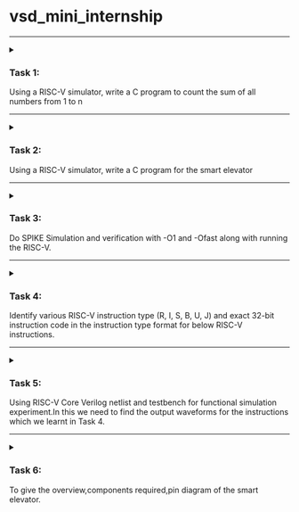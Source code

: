 # vsd_mini_internship
--------------------------------------------------------------------------------------------------------------------------------------------------------------------------------------------------------------------
<details>

<summary><h3>Task 1: </h3> Using a RISC-V simulator, write a C program to count the sum of all numbers from 1 to n</summary>

1. I have started with the installation of the oracle virtual box
![Virtual box installation](https://github.com/JayashreeN-23/vsd_mini_internship/assets/173695325/e0fd0241-6ee6-4037-9cc0-c1509c951068)
2. Then I have installed ubuntu
![Installation of Ubuntu](https://github.com/JayashreeN-23/vsd_mini_internship/assets/173695325/f91d03bd-8764-4564-87f1-87700c9db623)
3. I started by opening Terminal and creating and opening a new C file in Leafpad and named it as sum1ton.c . I wrote the code in it as shown in below image.
![C program for sum of numbers from 1 to n](https://github.com/JayashreeN-23/vsd_mini_internship/assets/173695325/abc7ffdf-40eb-485f-8067-5292b8a11dbf)
4. After that, it was compiled, run in the terminal to verify, and the desired output was obtained.
![output of the c program](https://github.com/JayashreeN-23/vsd_mini_internship/assets/173695325/f034395c-6198-48b2-aae6-eae609a3143e)

**Running the same program in the RISC-V Simulator**
  
After running the code in the terminal, I needed to run it in the RISC-V simulator. To do that, I was required to run a specific set of code, which I completed in the steps below:
1. In order to produce a file with the ".o" extension(Assembled File), I first wrote the code to build it using the RISC-V gcc compiler with 'O1' as compiler option.Then the outuput will be,
![Assembly code](https://github.com/JayashreeN-23/vsd_mini_internship/assets/173695325/b767dd45-4ac1-4a04-86b8-141944c51bc4)

3. Next To obtain the assembly code for the aforementioned C program, I wrote the code riscv-unknown-elf-objdump -d sum1ton.o. I received many assembly codes in return. Merely by appending "| less" to the command, the number of assembly codes shown were lowered. I searched the "main" section to get the instructions for our main code.
![Main function](https://github.com/JayashreeN-23/vsd_mini_internship/assets/173695325/933d40d7-bde3-4bb7-b988-4b4cc19c42a2)

5. After this I run the identical instructions with a different parameter, instead of O1, I used Ofast. I didn't observed any changes in the instructions.
![Fast instruction](https://github.com/JayashreeN-23/vsd_mini_internship/assets/173695325/64b037c5-8e0a-4db1-b439-51001dfbbc87)
**Task 1 completed**

</details>

--------------------------------------------------------------------------------------------------------------------------------------------------------------------------------------------------------------------



<details>

<summary><h3>Task 2: </h3> Using a RISC-V simulator, write a C program for the smart elevator</summary>

**My project is to create the smart elevator controller.**
Before writing the code first we should understand about "SMART ELEVATOR CONTROLLER" and how does it work. Once we understand how does it works we can develop the driver to run it very easily.

**Elevator Working Process**

**Initialization:** The elevator is initialized at floor 0, with no target and in an IDLE state.

**Request Handling:** A request is made to move to floor 5.The target floor is set to 5.The direction is set to UP because the current floor (0) is less than the target floor (5).

**Movement:**  The elevator moves floor by floor:The direction is UP, so the elevator increments the current floor by 1 in each iteration.
After each move, the current floor is printed.

**Reaching the Target:** When the elevator reaches floor 5:
The direction is set to IDLE.
The request is cleared.
The final message is printed indicating that the elevator has reached the target floor.
This simple model effectively demonstrates the fundamental logic behind an elevator controller.

![image](https://github.com/JayashreeN-23/vsd_mini_internship/assets/173695325/2a1f1fa9-99c7-40d6-8c14-e7a981e1adfd)


1.I started by opening Terminal and creating and opening a new C file in Leafpad and named it as smart_elevator.c , I wrote the code in it as the below image,
![Screenshot 2024-06-25 150957](https://github.com/JayashreeN-23/vsd_mini_internship/assets/173695325/b6f73d91-8752-40c4-8a42-53364e64534e)
![Screenshot 2024-06-25 151010](https://github.com/JayashreeN-23/vsd_mini_internship/assets/173695325/45c243ca-b4e6-46d5-80df-b521e60d04a6)

2. After that, it was compiled, run in the terminal to verify, and the desired output was obtained.
![Screenshot 2024-06-25 152802](https://github.com/JayashreeN-23/vsd_mini_internship/assets/173695325/b3cb6a37-75fd-4a8f-a8ff-6438f0c95e65)

3. In order to produce a file with the ".o" extension(Assembled File), I first wrote the code to build it using the RISC-V gcc compiler with 'O1' as compiler option.Then the outuput will be,
![Screenshot 2024-06-25 153410](https://github.com/JayashreeN-23/vsd_mini_internship/assets/173695325/60129b86-f730-4c9f-8292-edfaaaa619db)
![Screenshot 2024-06-25 153609](https://github.com/JayashreeN-23/vsd_mini_internship/assets/173695325/5fa14355-9c23-4944-a543-f295767b50ee)

4. Next To obtain the assembly code for the aforementioned C program, I wrote the code riscv-unknown-elf-objdump -d sum1ton.o. I received many assembly codes in return. Merely by appending "| less" to the command, the number of assembly codes shown were lowered. I searched the "main" section to get the instructions for our main code.
![Screenshot 2024-06-25 153717](https://github.com/JayashreeN-23/vsd_mini_internship/assets/173695325/d1790c19-4490-46d9-9429-572b12bf3e95)

5. Then the main function and the output is given by,
![Screenshot 2024-06-25 154420](https://github.com/JayashreeN-23/vsd_mini_internship/assets/173695325/88e5c4c7-3c12-4b23-9d4a-6a635e877221)

**Task 2 completed**

</details>

--------------------------------------------------------------------------------------------------------------------------------------------------------------------------------------------------------------------


<details>

<summary><h3>Task 3: </h3> Do SPIKE Simulation and verification with -O1 and -Ofast along with running the RISC-V. </summary>

In this task, we have to perform Spike Simulation and observe with (`-o1`) and (`-ofast`) command.

####  Verification with `-o1` command :

At first, we will verify the code for `-o1` , to do that, the output we got from the `gcc` command should be equal to the spike simulation.

This command ` riscv64-unknown-elf-gcc -o1 -mabi=lp64 -march=rv64i -o smart_elevator.o smart_elevator.c ` will run the C code to give the output in C by using `./a.out` and for RISC-V processor we must use `spike pk smart_elevator`

Hence, the verification for command `-o1` is done.

![image](https://github.com/JayashreeN-23/vsd_mini_internship/assets/173695325/deea60dd-2fc9-4e66-8470-09008568eb9b)


##### Debugging the RISC-V Processor for `-o1` using Spike simulation :

Now we will debugg the assembly code instruction we got from from ` riscv64-unknown-elf-objdump -d vending_machine.o | less `

![Screenshot 2024-06-27 125157](https://github.com/JayashreeN-23/vsd_mini_internship/assets/173695325/c864156f-35f3-445b-a07a-83a3bac345d4)

In this, we will debugg by using the instruction `spike -d pk vending_machine` 
which will allow us to spike any instruction we want.

Now, we spike for the initial address we see on the assembly code `100b0` so that we can see starting address to any point manually by using program counter

To do so, `until pc 0 100b0`, this means that it will debugg all the instruction after 100b0 and also shows the previous instructions to `100b0` is already being debugged. 

Type for `reg 0 a2`, it will show the register value at zero core for a2 operand.
To see next instruction, press `Enter` and it will show the starting address and if pressed again it will go to `100b4` which is the next instruction.

`reg 0 sp` shows the stack pointer of the instruction of 100b4

and if we want to see the next instruction(`100b8`) stack pointer just subtract the value we got from `reg 0 sp` of `100b4` from `16` as it is a hexadecimal value. It will give the `100b8` instruction stack pointer.
We can verify it by using `until pc 0 100b8` the program counter poites at instruction `100b8`, before that quit from the previous operation by pressing `q`.

Type `reg 0 sp`
Hence it is verified and debugged now.

##### Verification with `-ofast` :
Step 1: C Code compilation using command ` riscv64-unknown-elf-gcc -ofast -mabi=lp64 -march=rv64i -o smart_elevator.o smart_elevator.c `.
Check the output by running `gcc file_name` which is `gcc smart_elevator.c`
The output can be verified by using `./a.out`

Step 2: RISC-V Processor compilation is by using again ` riscv64-unknown-elf-gcc -ofast -mabi=lp64 -march=rv64i -o smart_elevator.o smart_elevator.c `.
Check and verified the output by `spike pk smart_elevator.o`.

- Note: If the ouput from Step 1 and Step 2 is matched, then the verification with `-ofast` is over.

  ![Screenshot 2024-06-27 124540](https://github.com/JayashreeN-23/vsd_mini_internship/assets/173695325/ecf441a9-7e46-48d2-9d3d-3fd7718477ab)

  ![Screenshot 2024-06-27 130806](https://github.com/JayashreeN-23/vsd_mini_internship/assets/173695325/30302a6d-5c4a-4745-b4a1-4c46fa559184)

  **Task 3 completed**
  
  </details>

--------------------------------------------------------------------------------------------------------------------------------------------------------------------------------------------------------------------

<details>

<summary><h3>Task 4: </h3>Identify various RISC-V instruction type (R, I, S, B, U, J) and exact 32-bit instruction code in the instruction type format for below RISC-V instructions. </summary>

To identify the 32-bit instruction code for each RISC-V instruction, we need to understand the format for each type of instruction: R, I, S, B, U, and J.

Here are the formats:

### R-Type Format
- *Opcode:* 7 bits
- *rd:* 5 bits (destination register)
- *funct3:* 3 bits
- *rs1:* 5 bits (source register 1)
- *rs2:* 5 bits (source register 2)
- *funct7:* 7 bits

### I-Type Format
- *Opcode:* 7 bits
- *rd:* 5 bits (destination register)
- *funct3:* 3 bits
- *rs1:* 5 bits (source register 1)
- *imm:* 12 bits (immediate value)

### S-Type Format
- *Opcode:* 7 bits
- *imm[4:0]:* 5 bits (immediate value)
- *funct3:* 3 bits
- *rs1:* 5 bits (source register 1)
- *rs2:* 5 bits (source register 2)
- *imm[11:5]:* 7 bits (immediate value)

### B-Type Format
- *Opcode:* 7 bits
- *imm[11]:* 1 bit (immediate value)
- *imm[4:1]:* 4 bits (immediate value)
- *funct3:* 3 bits
- *rs1:* 5 bits (source register 1)
- *rs2:* 5 bits (source register 2)
- *imm[10:5]:* 6 bits (immediate value)
- *imm[12]:* 1 bit (immediate value)

### U-Type Format
- *Opcode:* 7 bits
- *rd:* 5 bits (destination register)
- *imm[31:12]:* 20 bits (immediate value)

### J-Type Format
- *Opcode:* 7 bits
- *rd:* 5 bits (destination register)
- *imm[19:12]:* 8 bits (immediate value)
- *imm[11]:* 1 bit (immediate value)
- *imm[10:1]:* 10 bits (immediate value)
- *imm[20]:* 1 bit (immediate value)

Now, let's write the 32-bit instruction codes for each instruction:

### R-Type Instructions
- *ADD r1, r2, r3*
  - *funct7*: 0000000
  - *rs2*: r3 (0011)
  - *rs1*: r2 (0010)
  - *funct3*: 000
  - *rd*: r1 (0001)
  - *opcode*: 0110011

  *Binary:* 0000000 0011 0010 000 0001 0110011
  *Hex:* 0x00208133

- *SUB r3, r1, r2*
  - *funct7*: 0100000
  - *rs2*: r2 (0010)
  - *rs1*: r1 (0001)
  - *funct3*: 000
  - *rd*: r3 (0011)
  - *opcode*: 0110011

  *Binary:* 0100000 0010 0001 000 0011 0110011
  *Hex:* 0x40210133

- *AND r2, r1, r3*
  - *funct7*: 0000000
  - *rs2*: r3 (0011)
  - *rs1*: r1 (0001)
  - *funct3*: 111
  - *rd*: r2 (0010)
  - *opcode*: 0110011

  *Binary:* 0000000 0011 0001 111 0010 0110011
  *Hex:* 0x00317133

- *OR r8, r2, r5*
  - *funct7*: 0000000
  - *rs2*: r5 (0101)
  - *rs1*: r2 (0010)
  - *funct3*: 110
  - *rd*: r8 (1000)
  - *opcode*: 0110011

  *Binary:* 0000000 0101 0010 110 1000 0110011
  *Hex:* 0x0050A233

- *XOR r8, r1, r4*
  - *funct7*: 0000000
  - *rs2*: r4 (0100)
  - *rs1*: r1 (0001)
  - *funct3*: 100
  - *rd*: r8 (1000)
  - *opcode*: 0110011

  *Binary:* 0000000 0100 0001 100 1000 0110011
  *Hex:* 0x0040A233

- *SLT r10, r2, r4*
  - *funct7*: 0000000
  - *rs2*: r4 (0100)
  - *rs1*: r2 (0010)
  - *funct3*: 010
  - *rd*: r10 (1010)
  - *opcode*: 0110011

  *Binary:* 0000000 0100 0010 010 1010 0110011
  *Hex:* 0x004152B3

### I-Type Instructions
- *ADDI r12, r3, 5*
  - *imm*: 000000000101
  - *rs1*: r3 (0011)
  - *funct3*: 000
  - *rd*: r12 (1100)
  - *opcode*: 0010011

  *Binary:* 000000000101 0011 000 1100 0010011
  *Hex:* 0x00518193

- *LW r13, r11, 2*
  - *imm*: 000000000010
  - *rs1*: r11 (1011)
  - *funct3*: 010
  - *rd*: r13 (1101)
  - *opcode*: 0000011

  *Binary:* 000000000010 1011 010 1101 0000011
  *Hex:* 0x0025A293

### S-Type Instructions
- *SW r3, r1, 4*
  - *imm*: 000000000100
  - *rs1*: r1 (0001)
  - *rs2*: r3 (0011)
  - *funct3*: 010
  - *opcode*: 0100011

  *Binary:* 0000000 0011 0001 010 0010 0011 0010
  *Hex:* 0x00412023

### B-Type Instructions
- *BNE r0, r1, 20*
  - *imm*: 000000001010
  - *rs1*: r0 (0000)
  - *rs2*: r1 (0001)
  - *funct3*: 001
  - *opcode*: 1100011

  *Binary:* 000000 1 00001 0000 001 0 0100 000 1100011
  *Hex:* 0x01408063

- *BEQ r0, r0, 15*
  - *imm*: 000000000111
  - *rs1*: r0 (0000)
  - *rs2*: r0 (0000)
  - *funct3*: 000
  - *opcode*: 1100011

  *Binary:* 000000 0 00000 0000 000 1 1110 000 1100011
  *Hex:* 0x01E08063

### U-Type Instructions
- None in this list

### J-Type Instructions
- None in this list

**Task 4 completed**

</details>

--------------------------------------------------------------------------------------------------------------------------------------------------------------------------------------------------------------------

<details>

<summary><h3>Task 5:</h3>Using RISC-V Core Verilog netlist and testbench for functional simulation experiment.In this we need to find the output waveforms for the instructions which we learnt in Task 4.</summary>

Follow the steps to obtain the waveform for the instructions used in Task 4.

> The Verilog Code and Testbench used is refered by https://github.com/vinayrayapati/rv32i/

1.Firstly give the command: 
```
                            sudo apt-get update
                            sudo apt-get install iverilog gtkwave
```
2.etup Your Project Directory Create a directory for your project and place your Verilog files and testbench there. 
```
                   mkdir rv 
                   cd rv 
```                              
3. Copy the code from the reference code and paste it in a file name under `rv_riscv32.v` and `rv_riscvtb.v`

4. Give command line as `touch rv_riscv32.v` and  `touch rv_riscvtb.v`  in leafpad
   
5. Run and simulate the verilog code by using the below command;

```
                                 iverilog -o rv_riscv32 rv_riscv32.v rv_riscvtb.v
                                ./rv_riscv32
```

6.View the Waveform Open the waveform file using GTKWave:
```
                                 gtkwave iiitb_rv32i.vcd

```
7.Then GTKWave will open 
![b8myq9jp](https://github.com/JayashreeN-23/vsd_mini_internship/assets/173695325/29e685c2-679e-46d8-8c5b-d799cfa23412)

![WhatsApp Image 2024-07-08 at 17 21 07_ce3a29ac](https://github.com/JayashreeN-23/vsd_mini_internship/assets/173695325/d44df211-92dc-4a4a-b23c-319e8780d100)

8.Now, drag the command in the same way presented under ` time ` section.

Select the instructions from EX_MEM_IR[31:0] to present the instructions used in Task 4.

**Instruction ADD r1, r2, r3 :**

![image](https://github.com/JayashreeN-23/vsd_mini_internship/assets/173695325/f84ef554-6925-461a-961a-b05ee1165f4f)

**Instruction SUB r3, r1, r2 :**

![image](https://github.com/JayashreeN-23/vsd_mini_internship/assets/173695325/2554116f-8cfb-46f1-b95a-1744f4c6937c)

**Instruction AND r2, r1, r3 :**

![image](https://github.com/JayashreeN-23/vsd_mini_internship/assets/173695325/63ca2759-c8cd-4c77-91cc-3e2bd4df667d)

**Instruction OR r8, r2, r5 :**

![image](https://github.com/JayashreeN-23/vsd_mini_internship/assets/173695325/8a4f50b8-58a0-4429-b6cd-61e0cceee3f2)

**Instruction XOR r8, r1, r4 :**

![image](https://github.com/JayashreeN-23/vsd_mini_internship/assets/173695325/04cf7b43-6288-4aca-afe9-6ff9fdd06f76)

**Instruction SLT r10, r2, r4 :**

![image](https://github.com/JayashreeN-23/vsd_mini_internship/assets/173695325/637b73c5-87a5-4a29-8e42-c0c57e0581e8)

**Instruction ADDI r12, r3, 5 :**

![image](https://github.com/JayashreeN-23/vsd_mini_internship/assets/173695325/51acecc9-3ecd-41a9-a6bd-6d9cb05a6640)

**Instruction SW r3, r1, 4 :**

![image](https://github.com/JayashreeN-23/vsd_mini_internship/assets/173695325/f1dd8936-8675-4515-9077-32bb3974c390)

**Instruction SRL r16, r11, r2 :**

![image](https://github.com/JayashreeN-23/vsd_mini_internship/assets/173695325/6c233374-0dc8-4809-a481-f55ff3b3e11f)

**Instruction BNE r0, r1, 20 :**

![image](https://github.com/JayashreeN-23/vsd_mini_internship/assets/173695325/9ff296ce-a643-4e9a-9da7-2e59263abb94)

**Instruction SLL r15, r11, r2 :**

![image](https://github.com/JayashreeN-23/vsd_mini_internship/assets/173695325/eb5935ed-3c8c-4428-ad2e-ba764ac563fe)

**Task 5 completed**

</details>

-------------------------------------------------------------------------------------------------------------------------------------------------------------------------------------------------------------------
<details>

<summary><h3>Task 6: </h3>To give the overview,components required,pin diagram of the smart elevator. </summary>

# Smart Elevator Controller Using VSDsquadron Mini
## Overview
Sure! Here’s a simplified version of the smart elevator project using a 16x2 LCD with an I2C interface, a 4x4 keypad, push buttons, and the VSDsquadron Mini board.

### Components Required
1. *VSDsquadron Mini board*
2. *16x2 LCD Display with I2C Module*
3. *4x4 Keypad*
4. *Breadboard and Jumper Wires*
5. *USB Cable for Power and Data*

### Pin Connections
#### LCD with I2C Connections
- *VCC*: Connect to +5V
- *GND*: Connect to GND
- *SDA*: Connect to I2C SDA pin (e.g., GPIO PC1)
- *SCL*: Connect to I2C SCL pin (e.g., GPIO PC2)

#### Keypad Connections
- *Row Pins (R1-R4)*: Connect to GPIO pins D0, D1, D2, D3
- *Column Pins (C1-C4)*: Connect to GPIO pins D4, D5, D6, D7


### Simplified Process

1. *Connect the LCD*:
   - *Power*: VCC to +5V, GND to GND
   - *I2C Data*: SDA to PC1, SCL to PC2

2. *Connect the Keypad*:
   - *Rows*: R1 to D0, R2 to D1, R3 to D2, R4 to D3
   - *Columns*: C1 to D4, C2 to D5, C3 to D6, C4 to D7

3. *Power and Data Connection*:
   - Connect the VSDsquadron Mini board to the computer using a USB cable for both power and data communication.

### Sample Code

Here’s a sample code to get you started. This code initializes the LCD, keypad. It will display the keypad input on the LCD.


```
#include <debug.h>
#include <ch32v00x.h>
#include <ch32v00x_gpio.h>

// Define pin connections for the keypad
#define KEYPAD_ROW1 GPIO_Pin_4
#define KEYPAD_ROW2 GPIO_Pin_5
#define KEYPAD_ROW3 GPIO_Pin_6
#define KEYPAD_ROW4 GPIO_Pin_7
#define KEYPAD_COL1 GPIO_Pin_0
#define KEYPAD_COL2 GPIO_Pin_1
#define KEYPAD_COL3 GPIO_Pin_2
#define KEYPAD_COL4 GPIO_Pin_3

// I2C LCD Address
#define LCD_ADDRESS 0x27

void delay(uint32_t count) {
    while (count--) {
        __asm("nop");
    }
}

void GPIO_Config(void) {
    GPIO_InitTypeDef GPIO_InitStructure;

    // Enable GPIO clocks
    RCC_APB2PeriphClockCmd(RCC_APB2Periph_GPIOA, ENABLE);

    // Configure keypad row pins as output
    GPIO_InitStructure.GPIO_Pin = KEYPAD_ROW1 | KEYPAD_ROW2 | KEYPAD_ROW3 | KEYPAD_ROW4;
    GPIO_InitStructure.GPIO_Mode = GPIO_Mode_Out_PP;
    GPIO_InitStructure.GPIO_Speed = GPIO_Speed_50MHz;
    GPIO_Init(GPIOA, &GPIO_InitStructure);

    // Configure keypad column pins as input with pull-up resistors
    GPIO_InitStructure.GPIO_Pin = KEYPAD_COL1 | KEYPAD_COL2 | KEYPAD_COL3 | KEYPAD_COL4;
    GPIO_InitStructure.GPIO_Mode = GPIO_Mode_IPU;
    GPIO_Init(GPIOA, &GPIO_InitStructure);
}

char readKeypad(void) {
    // Scan keypad rows
    for (int row = 0; row < 4; row++) {
        GPIO_ResetBits(GPIOA, KEYPAD_ROW1 | KEYPAD_ROW2 | KEYPAD_ROW3 | KEYPAD_ROW4);
        GPIO_SetBits(GPIOA, (KEYPAD_ROW1 << row));
        delay(10000);

        if (GPIO_ReadInputDataBit(GPIOA, KEYPAD_COL1) == Bit_RESET) return '1' + row * 4;
        if (GPIO_ReadInputDataBit(GPIOA, KEYPAD_COL2) == Bit_RESET) return '2' + row * 4;
        if (GPIO_ReadInputDataBit(GPIOA, KEYPAD_COL3) == Bit_RESET) return '3' + row * 4;
        if (GPIO_ReadInputDataBit(GPIOA, KEYPAD_COL4) == Bit_RESET) return '4' + row * 4;
    }
    return '\0';
}

void I2C_Config(void) {
    I2C_InitTypeDef I2C_InitStructure;

    // Enable I2C clock
    RCC_APB1PeriphClockCmd(RCC_APB1Periph_I2C1, ENABLE);

    // I2C configuration
    I2C_InitStructure.I2C_Mode = I2C_Mode_I2C;
    I2C_InitStructure.I2C_DutyCycle = I2C_DutyCycle_2;
    I2C_InitStructure.I2C_OwnAddress1 = 0x00;
    I2C_InitStructure.I2C_Ack = I2C_Ack_Enable;
    I2C_InitStructure.I2C_AcknowledgedAddress = I2C_AcknowledgedAddress_7bit;
    I2C_InitStructure.I2C_ClockSpeed = 100000;
    I2C_Init(I2C1, &I2C_InitStructure);

    // Enable I2C
    I2C_Cmd(I2C1, ENABLE);
}

void I2C_Write(uint8_t address, uint8_t data) {
    // Send I2C start signal
    I2C_GenerateSTART(I2C1, ENABLE);
    while (!I2C_CheckEvent(I2C1, I2C_EVENT_MASTER_MODE_SELECT));

    // Send I2C address
    I2C_Send7bitAddress(I2C1, address, I2C_Direction_Transmitter);
    while (!I2C_CheckEvent(I2C1, I2C_EVENT_MASTER_TRANSMITTER_MODE_SELECTED));

    // Send data
    I2C_SendData(I2C1, data);
    while (!I2C_CheckEvent(I2C1, I2C_EVENT_MASTER_BYTE_TRANSMITTING));

    // Send I2C stop signal
    I2C_GenerateSTOP(I2C1, ENABLE);
}

void LCD_SendCommand(uint8_t cmd) {
    // Send command to the LCD
    I2C_Write(LCD_ADDRESS, cmd);
    delay(5000);
}

void LCD_Init(void) {
    // Initialize the LCD
    delay(50000);  // Wait for LCD to power up

    LCD_SendCommand(0x30);  // Function set
    delay(5000);
    LCD_SendCommand(0x30);  // Function set
    delay(5000);
    LCD_SendCommand(0x30);  // Function set
    delay(5000);
    LCD_SendCommand(0x20);  // Set to 4-bit mode
    delay(5000);

    // Configure the LCD
    LCD_SendCommand(0x28);  // Function set: 4-bit, 2 line, 5x8 dots
    LCD_SendCommand(0x08);  // Display off
    LCD_SendCommand(0x01);  // Clear display
    delay(5000);
    LCD_SendCommand(0x06);  // Entry mode set: increment automatically, no display shift
    LCD_SendCommand(0x0C);  // Display on, cursor off, blink off
}

void LCD_Print(char* message) {
    while (*message) {
        I2C_Write(LCD_ADDRESS, *message++);
        delay(5000);
    }
}

int main(void) {
    // System initialization
    SystemInit();
    debug_init();

    // GPIO configuration
    GPIO_Config();

    // I2C configuration
    I2C_Config();

    // LCD initialization
    LCD_Init();

    while (1) {
        char key = readKeypad();
        if (key) {
            // Print the key pressed to the LCD
            char message[2] = { key, '\0' };
            LCD_Print(message);
            LCD_Print("**Floor**");
        }
        delay(100000);
    }
}

```

### Task 6 completed

--------------------------------------------------------------------------------------------------------------------------------------------------------------------------------------------------------------------

<details>

<summary><h3>Task 7: </h3> Demonstration of the project</summary>
  
# Circuit Connections

![WhatsApp Image 2024-07-17 at 14 36 39_810e7109](https://github.com/user-attachments/assets/1166c37a-e3c0-49c8-a015-5e2cdbe958c1)

#  Application Video













